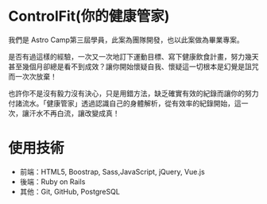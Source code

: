 
# ControlFit(你的健康管家)

我們是 Astro Camp第三屆學員，此案為團隊開發，也以此案做為畢業專案。

是否有過這樣的經驗，一次又一次地訂下運動目標、寫下健康飲食計畫，努力幾天甚至幾個月卻總是看不到成效？讓你開始懷疑自我、懷疑這一切根本是幻覺是詛咒而一次次放棄！

也許你不是沒有毅力沒有決心，只是用錯方法，缺乏確實有效的紀錄而讓你的努力付諸流水。「健康管家」透過認識自己的身體解析，從有效率的紀錄開始，這一次，讓汗水不再白流，讓改變成真！

# 使用技術
* 前端：HTML5, Boostrap, Sass,JavaScript, jQuery, Vue.js
* 後端：Ruby on Rails 
* 其他：Git, GitHub, PostgreSQL

